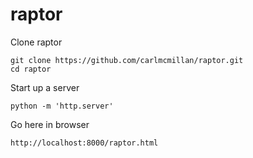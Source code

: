 # raptor

Clone raptor

```
git clone https://github.com/carlmcmillan/raptor.git  
cd raptor
```

Start up a server

```
python -m 'http.server'
```

Go here in browser

```
http://localhost:8000/raptor.html
```
